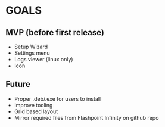 # GOALS

## MVP (before first release)

 - Setup Wizard
 - Settings menu
 - Logs viewer (linux only)
 - Icon

## Future

 - Proper .deb/.exe for users to install
 - Improve tooling
 - Grid based layout
 - Mirror required files from Flashpoint Infinity on github repo
